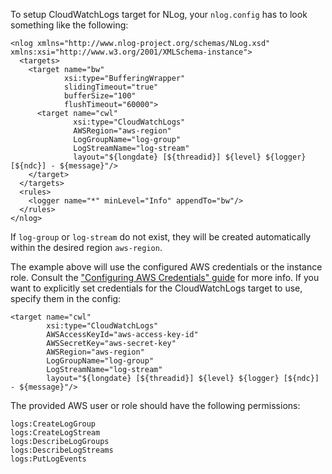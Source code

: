 ﻿To setup CloudWatchLogs target for NLog, your `nlog.config` has to look something like the following:

```
<nlog xmlns="http://www.nlog-project.org/schemas/NLog.xsd" xmlns:xsi="http://www.w3.org/2001/XMLSchema-instance"> 
  <targets>
    <target name="bw"
            xsi:type="BufferingWrapper"
            slidingTimeout="true"
            bufferSize="100"
            flushTimeout="60000">    
      <target name="cwl" 
              xsi:type="CloudWatchLogs" 
              AWSRegion="aws-region"
              LogGroupName="log-group"
              LogStreamName="log-stream"
              layout="${longdate} [${threadid}] ${level} ${logger} [${ndc}] - ${message}"/>
    </target>
  </targets> 
  <rules> 
    <logger name="*" minLevel="Info" appendTo="bw"/> 
  </rules> 
</nlog>
```

If `log-group` or `log-stream` do not exist, they will be created automatically within the desired region `aws-region`. 

The example above will use the configured AWS credentials or the instance role. Consult the ["Configuring AWS Credentials" guide](http://docs.aws.amazon.com/sdk-for-net/v3/developer-guide/net-dg-config-creds.html) for more info. If you want to explicitly set credentials for the CloudWatchLogs target to use, specify them in the config:

```
<target name="cwl" 
		xsi:type="CloudWatchLogs" 
		AWSAccessKeyId="aws-access-key-id"
		AWSSecretKey="aws-secret-key"
		AWSRegion="aws-region"
		LogGroupName="log-group"
		LogStreamName="log-stream"
		layout="${longdate} [${threadid}] ${level} ${logger} [${ndc}] - ${message}"/>
```

The provided AWS user or role should have the following permissions:

```
logs:CreateLogGroup
logs:CreateLogStream
logs:DescribeLogGroups
logs:DescribeLogStreams
logs:PutLogEvents
```